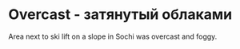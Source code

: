 # Overcast - затянутый облаками




Area next to ski lift on a slope in Sochi was overcast and foggy.